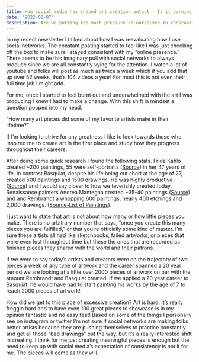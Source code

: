 ```yaml
---
title: How social media has shaped art creation output - Is it burning us out, making us better artists or both?
date: "2022-02-07"
description: Are we putting too much pressure on ourselves to constantly make things?
---
```


In my recent newsletter I talked about how I was reevaluating how I use social networks.  The constant posting started to feel like I was just checking off the box to make sure I stayed consistent with my “online presence.”  There seems to be this imaginary pull with social networks to always produce since we are all constantly vying for the attention. I watch a lot of youtube and folks will post as much as twice a week which if you add that up over 52 weeks, that’s 104 videos a year!  For most this is not even their full time job I might add.

For me, once I started to feel burnt out and underwhelmed with the art I was producing I knew I had to make a change.  With this shift in mindset a question popped into my head.

“How many art pieces did some of my favorite artists make in their lifetime?”  

If I’m looking to strive for any greatness I like to look towards those who inspired me to create art in the first place and study how they progress throughout their careers.

After doing some quick research I found the following stats. Frida Kahlo created ~200 paintings, 55 were self-portraits ([Source](https://www.fridakahlo.org/)) in her 47 years of life. In contrast Basquiat, despite his life being cut short at the age of 27, created 600 paintings and 1500 drawings. He was highly productive ([Source](https://en.wikipedia.org/wiki/List_of_paintings_by_Jean-Michel_Basquiat#cite_note-1)) and I would say closer to how we feverishly created today. Renaissance painters Andrea Mantegna created ~35-40 paintings ([Source](https://www.artrenewal.org/artists/andrea-mantegna/785#:~:text=1562%5D%20was%20another%20pupil%2C%20Bonsignori,forty%20are%20regarded%20as%20fully%20.)) and and Rembrandt a whopping  600 paintings, nearly 400 etchings and 2,000 drawings. ([Source-List of Paintings](https://en.wikipedia.org/wiki/List_of_paintings_by_Rembrandt)).

I just want to state that art is not about how many or how little pieces you make.  There is no arbitrary number that says, “once you create this many pieces you are fulfilled,” or that you’re officially some kind of master. I’m sure these artists all had like sketchbooks, failed artworks, or pieces that were even lost throughout time but these the ones that are recorded as finished pieces they shared with the world and their patrons.

If we were to say today’s artists and creators were on the trajectory of two pieces a week of any type of artwork and the career spanned a 20 year period we are looking at a little over 2000 pieces of artwork on par with the amount Rembrandt and Basquiat created. If we applied a 20 year career to Basquiat, he would have had to start painting his works by the age of 7 to reach 2000 pieces of artwork!

How did we get to this place of excessive creation? Art is hard. It’s really freggin hard and to have even 100 great pieces to showcase is in my opinion fantastic and no easy feat! Based on some of the things I personally see on instagram or twitter I’m not sure if social networks are making folks better artists because they are pushing themselves to practice constantly and get all those “bad drawings” out the way. but it’s a really interested shift in creating.  I think for me just creating meaningful pieces is enough but the need to keep up with social media’s expectation of consistency is not it for me.  The pieces will come as they will.
